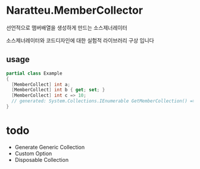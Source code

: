 # Naratteu.MemberCollector
선언적으로 맴버배열을 생성하게 만드는 소스제너레이터 

소스제너레이터와 코드디자인에 대한 실험적 라이브러리 구상 입니다

## usage

``` csharp
partial class Example
{
  [MemberCollect] int a;
  [MemberCollect] int b { get; set; }
  [MemberCollect] int c => 10;
  // generated: System.Collections.IEnumerable GetMemberCollection() => [ a, b, c ];
}
```

# todo
- Generate Generic Collection
- Custom Option
- Disposable Collection
